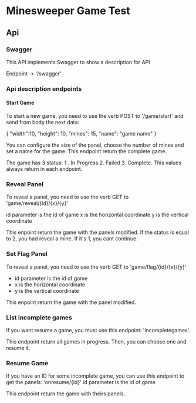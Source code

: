 # Minesweeper Game Test

## Api

### Swagger

This API implements Swagger to show a description for API

Endpoint -> '/swagger'

### Api description endpoints

#### Start Game

To start a new game, you need to use the verb POST to '/game/start' and send from body the next data: 

{
	"width":10,
	"height": 10,
	"mines": 15,
	"name": "game name"
}

You can configure the size of the panel, choose the number of mines and set a name for the game. This endpoint return the complete game.

The game has 3 status: 1 . In Progress 2. Failed 3. Complete. This values always return in each endpoint.

### Reveal Panel

To reveal a panel, you need to use the verb GET to 'game/reveal/{id}/{x}/{y}'

id parameter is the id of game
x is the horizontal coordinate
y is the vertical coordinate

This enpoint return the game with the panels modified. If the status is equal to 2, you had reveal a mine. If it´s 1, you cant continue.

### Set Flag Panel

To reveal a panel, you need to use the verb GET to 'game/flag/{id}/{x}/{y}'

* id parameter is the id of game
* x is the horizontal coordinate
* y is the vertical coordinate

This enpoint return the game with the panel modified.

### List incomplete games

If you want resume a game, you must use this endpoint: 'incompletegames'.

This endpoint return all games in progress. Then, you can choose one and resume it.

### Resume Game

If you have an ID for some incomplete game, you can use this endpoint to get the panels: 'onresume/{id}'
id parameter is the id of game

This endpoint return the game with theirs panels.











